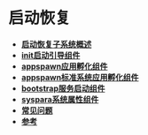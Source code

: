 # 启动恢复<a name="ZH-CN_TOPIC_0000001157319415"></a>

-   **[启动恢复子系统概述](subsys-boot-overview.md)**  
-   **[init启动引导组件](subsys-boot-init.md)**  
-   **[appspawn应用孵化组件](subsys-boot-appspawn.md)**  
-   **[appspawn标准系统应用孵化组件](subsys-boot-appspawn-standard.md)**
-   **[bootstrap服务启动组件](subsys-boot-bootstrap.md)**  
-   **[syspara系统属性组件](subsys-boot-syspara.md)**  
-   **[常见问题](subsys-boot-faqs.md)**  
-   **[参考](subsys-boot-ref.md)**  



